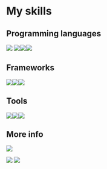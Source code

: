 # My skills
## Programming languages
<img src="https://img.shields.io/badge/Python-14354C?style=for-the-badge&logo=python&logoColor=white"></img> <img src="https://img.shields.io/badge/C%2B%2B-00599C?style=for-the-badge&logo=c%2B%2B&logoColor=white"></img><img src="https://img.shields.io/badge/JavaScript-F7DF1E?style=for-the-badge&logo=javascript&logoColor=black"></img><img src="https://img.shields.io/badge/HTML-239120?style=for-the-badge&logo=html5&logoColor=white"></img>

## Frameworks
<img src="https://img.shields.io/badge/Flask-000000?style=for-the-badge&logo=flask&logoColor=white"></img><img src="https://img.shields.io/badge/Django-092E20?style=for-the-badge&logo=django&logoColor=white"></img><img src="https://img.shields.io/badge/Opencv-8b1df2?style=for-the-badge&logo=Opencv&logoColor=white"></img>

## Tools
<img src="https://img.shields.io/badge/SQLite-07405E?style=for-the-badge&logo=sqlite&logoColor=white"></img><img src="https://img.shields.io/badge/Microsoft_Excel-217346?style=for-the-badge&logo=microsoft-excel&logoColor=white"></img><img src="https://img.shields.io/badge/Git-E34F26?style=for-the-badge&logo=git&logoColor=white"></img>
  
## More info
<img src="https://github-readme-streak-stats.herokuapp.com/?user=docafavarato&theme=dark"/>
  
<a href="mailto:docafavarato@gmail.com" target="_blank"><img src="https://img.shields.io/badge/Gmail-D14836?style=for-the-badge&logo=gmail&logoColor=white"></img></a>
<a href="https://www.linkedin.com/in/jo%C3%A3o-pedro-favarato-71z00b204/" target="_blank"><img src="https://img.shields.io/badge/-LinkedIn-%230077B5?style=for-the-badge&logo=linkedin&logoColor=white" target="_blank"></a> 

